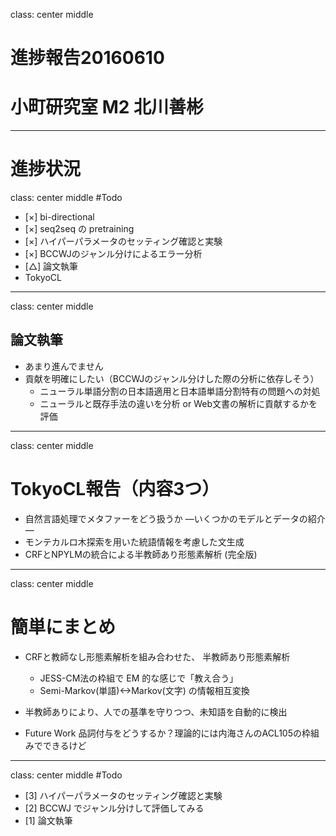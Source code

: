 class: center middle
# 進捗報告20160610
# 小町研究室 M2 北川善彬

---
# 進捗状況
class: center middle 
#Todo
* [×] bi-directional
* [×] seq2seq の pretraining
* [×] ハイパーパラメータのセッティング確認と実験
* [×] BCCWJのジャンル分けによるエラー分析
* [△] 論文執筆
* TokyoCL

---
class: center middle
## 論文執筆
* あまり進んでません
* 貢献を明確にしたい（BCCWJのジャンル分けした際の分析に依存しそう）
    * ニューラル単語分割の日本語適用と日本語単語分割特有の問題への対処
    * ニューラルと既存手法の違いを分析 or Web文書の解析に貢献するかを評価

---
class: center middle 
# TokyoCL報告（内容3つ）
* 自然言語処理でメタファーをどう扱うか —いくつかのモデルとデータの紹介—
* モンテカルロ木探索を用いた統語情報を考慮した文生成
* CRFとNPYLMの統合による半教師あり形態素解析 (完全版)

---
class: center middle 
# 簡単にまとめ
* CRFと教師なし形態素解析を組み合わせた、 半教師あり形態素解析
    * JESS-CM法の枠組で EM 的な感じで「教え合う」
    * Semi-Markov(単語)<->Markov(文字) の情報相互変換

* 半教師ありにより、人での基準を守りつつ、未知語を自動的に検出
* Future Work 品詞付与をどうするか？理論的には内海さんのACL105の枠組みでできるけど

---
class: center middle 
#Todo
* [3] ハイパーパラメータのセッティング確認と実験
* [2] BCCWJ でジャンル分けして評価してみる
* [1] 論文執筆
